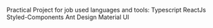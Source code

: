 Practical Project for job
used languages and tools:
Typescript
ReactJs
Styled-Components
Ant Design
Material UI
